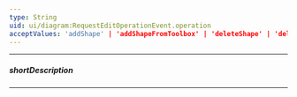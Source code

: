 ```yaml
---
type: String
uid: ui/diagram:RequestEditOperationEvent.operation
acceptValues: 'addShape' | 'addShapeFromToolbox' | 'deleteShape' | 'deleteConnector' | 'changeConnection' | 'changeConnectorPoints'
---
```

---
##### shortDescription
<!-- Description goes here -->

---
<!-- Description goes here -->